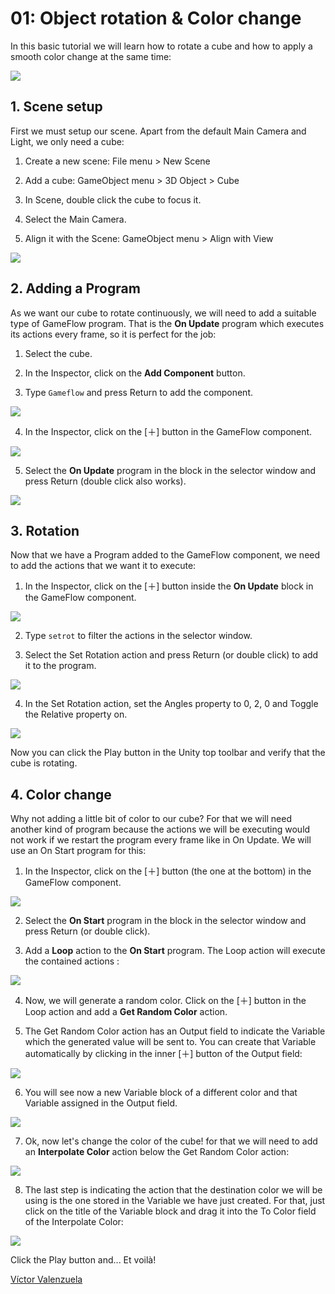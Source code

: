 # 01: Object rotation & Color change

In this basic tutorial we will learn how to rotate a cube and how to apply a smooth color change at the same time:

![](../.gitbook/assets/t01-0.gif)

## 1. Scene setup

First we must setup our scene. Apart from the default Main Camera and Light, we only need a cube:

1. Create a new scene: File menu &gt; New Scene

2. Add a cube: GameObject menu &gt; 3D Object &gt; Cube

3. In Scene, double click the cube to focus it.

4. Select the Main Camera.

5. Align it with the Scene: GameObject menu &gt; Align with View

![](../.gitbook/assets/t01-1-1.png)

## 2. Adding a Program

As we want our cube to rotate continuously, we will need to add a suitable type of GameFlow program. That is the **On Update** program which executes its actions every frame, so it is perfect for the job:

1. Select the cube.

2. In the Inspector, click on the **Add Component** button.

3. Type `Gameflow` and press Return to add the component.

![](../.gitbook/assets/t01-2-1.png)

4. In the Inspector, click on the \[＋\] button in the GameFlow component.

![](../.gitbook/assets/t01-2-2.png)

5. Select the **On Update** program in the block in the selector window and press Return \(double click also works\).

![](../.gitbook/assets/t01-2-3.png)

## 3. Rotation

Now that we have a Program added to the GameFlow component, we need to add the actions that we want it to execute:

1. In the Inspector, click on the \[＋\] button inside the **On Update** block in the GameFlow component.

![](../.gitbook/assets/t01-3-1.png)

2. Type `setrot` to filter the actions in the selector window.

3. Select the Set Rotation action and press Return \(or double click\) to add it to the program.

![](../.gitbook/assets/t01-3-2.png)

4. In the Set Rotation action, set the Angles property to 0, 2, 0 and Toggle the Relative property on.

![](../.gitbook/assets/t01-3-3.png)

Now you can click the Play button in the Unity top toolbar and verify that the cube is rotating.

## 4. Color change

Why not adding a little bit of color to our cube? For that we will need another kind of program because the actions we will be executing would not work if we restart the program every frame like in On Update. We will use an On Start program for this:

1. In the Inspector, click on the \[＋\] button \(the one at the bottom\) in the GameFlow component.

![](../.gitbook/assets/t01-4-1.png)

2. Select the **On Start** program in the block in the selector window and press Return \(or double click\).

3. Add a **Loop** action to the **On Start** program. The Loop action will execute the contained actions :

![](../.gitbook/assets/t01-4-2.png)

4. Now, we will generate a random color. Click on the \[＋\] button in the Loop action and add a **Get Random Color** action.

5. The Get Random Color action has an Output field to indicate the Variable which the generated value will be sent to. You can create that Variable automatically by clicking in the inner \[＋\] button of the Output field:

![](../.gitbook/assets/t01-4-3.png)

6. You will see now a new Variable block of a different color and that Variable assigned in the Output field.

![](../.gitbook/assets/t01-4-4.png)

7. Ok, now let's change the color of the cube! for that we will need to add an **Interpolate Color** action below the Get Random Color action:

![](../.gitbook/assets/t01-4-5.png)

8. The last step is indicating the action that the destination color we will be using is the one stored in the Variable we have just created. For that, just click on the title of the Variable block and drag it into the To Color field of the Interpolate Color:

![](../.gitbook/assets/t01-4-6.png)

Click the Play button and... Et voilà!

[Víctor Valenzuela](https://twitter.com/v4lv1k)

